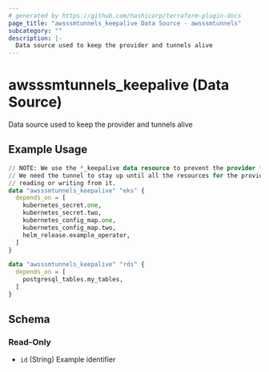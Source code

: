 ```yaml
---
# generated by https://github.com/hashicorp/terraform-plugin-docs
page_title: "awsssmtunnels_keepalive Data Source - awsssmtunnels"
subcategory: ""
description: |-
  Data source used to keep the provider and tunnels alive
---
```


# awsssmtunnels_keepalive (Data Source)

Data source used to keep the provider and tunnels alive

## Example Usage

```terraform
// NOTE: We use the *_keepalive data resource to prevent the provider from being shut down prematurely
// We need the tunnel to stay up until all the resources for the providers using the tunnel are done
// reading or writing from it.
data "awsssmtunnels_keepalive" "eks" {
  depends_on = [
    kubernetes_secret.one,
    kubernetes_secret.two,
    kubernetes_config_map.one,
    kubernetes_config_map.two,
    helm_release.example_operator,
  ]
}

data "awsssmtunnels_keepalive" "rds" {
  depends_on = [
    postgresql_tables.my_tables,
  ]
}
```

<!-- schema generated by tfplugindocs -->
## Schema

### Read-Only

- `id` (String) Example identifier
